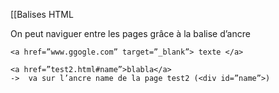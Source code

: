 [[Balises HTML

On peut naviguer entre les pages grâce à la balise d’ancre 

```
<a href=”www.ggogle.com” target=”_blank”> texte </a> 
```

```
<a href=”test2.html#name”>blabla</a>  
->  va sur l’ancre name de la page test2 (<div id=”name”>) 
```
